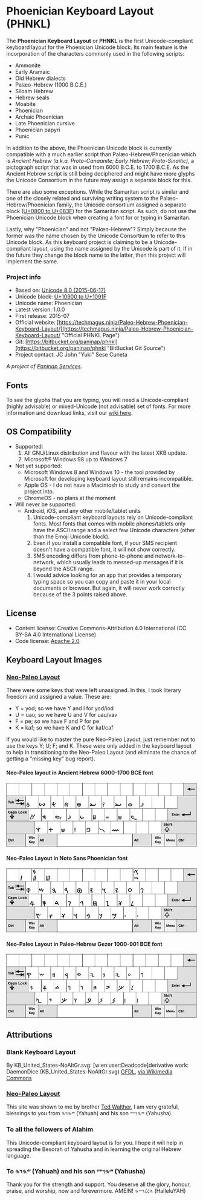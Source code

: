 # Phoenician Keyboard Layout (PHNKL)
The **Phoenician Keyboard Layout** or **PHNKL** is the first Unicode-compliant keyboard layout for the Phoenician Unicode block. Its main feature is the incorporation of the characters commonly used in the following scripts:

  * Ammonite
  * Early Aramaic
  * Old Hebrew dialects
  * Palæo-Hebrew (1000 B.C.E.)
  * Siloam Hebrew
  * Hebrew seals
  * Moabite
  * Phoenician
  * Archaic Phoenician
  * Late Phoenician cursive
  * Phoenician papyri
  * Punic

In addition to the above, the Phoenician Unicode block is currently compatible with a much earlier script than Palæo-Hebrew/Phoenician which is _Ancient Hebrew (a.k.a. Proto-Canaanite; Early Hebrew; Proto-Sinaitic)_, a pictograph script that was in used from 6000 B.C.E. to 1700 B.C.E. As the Ancient Hebrew script is still being deciphered and might have more glyphs the Unicode Consortium in the future may assign a separate block for this.

There are also some exceptions. While the Samaritan script is similar and one of the closely related and surviving writing system to the Palæo-Hebrew/Phoenician family, the Unicode consortium assigned a separate block ([U+0800 to U+083F]) for the Samaritan script. As such, do not use the Phoenician Unicode block when creating a font for or typing in Samaritan.

Lastly, why "Phoenician" and not "Palœo-Hebrew"? Simply because the former was the name chosen by the Unicode Consortium to refer to this Unicode block. As this keyboard project is claiming to be a Unicode-compliant layout, using the name assigned by the Unicode is part of it. If in the future they change the block name to the latter, then this project will implement the same.

### Project info
  * Based on: [Unicode 8.0 (2015-06-17)]
  * Unicode block: [U+10900 to U+1091F]
  * Unicode name: Phoenician
  * Latest version: 1.0.0
  * First release: 2015-07
  * Official website: [https://techmagus.ninja/Paleo-Hebrew-Phoenician-Keyboard-Layout/](https://techmagus.ninja/Paleo-Hebrew-Phoenician-Keyboard-Layout/ "Official PHNKL Page")
  * Git: [https://bitbucket.org/paninap/phnkl](https://bitbucket.org/paninap/phnkl "BitBucket Git Source")
  * Project contact: JC John "Yuki" Sese Cuneta

_A project of [Paninap Services]._

## Fonts
To see the glyphs that you are typing, you will need a Unicode-compliant (highly advisable) or mixed-Unicode (not advisable) set of fonts. For more information and download links, visit our [wiki here](https://bitbucket.org/paninap/phnkl/wiki/Fonts "Wiki:Fonts").

## OS Compatibility
  * Supported:
    1. All GNU/Linux distribution and flavour with the latest XKB update.
    1. Microsoft® Windows 98 up to Windows 7
  * Not yet supported:
    * Microsoft Windows 8 and Windows 10 - the tool provided by Microsoft for developing keyboard layout still remains incompatible.
    * Apple OS - I do not have a Macintosh to study and convert the project into.
    * ChromeOS - no plans at the moment
  * Will never be supported:
    * Android, iOS, and any other mobile/tablet units
        1. Unicode-compliant keyboard layouts rely on Unicode-compliant fonts. Most fonts that comes with mobile phones/tablets only have the ASCII range and a select few Unicode characters (other than the Emoji Unicode block).
        1. Even if you install a compatible font, if your SMS recipient doesn't have a compatible font, it will not show correctly.
        1. SMS encoding differs from phone-to-phone and network-to-network, which usually leads to messed-up messages if it is beyond the ASCII range.
        1. I would advice looking for an app that provides a temporary typing space so you can copy and paste it in your local documents or browser. But again, it will never work correctly because of the 3 points raised above.


## License
  * Content license: Creative Commons-Attribution 4.0 International (CC BY-SA 4.0 International License)
  * Code license: [Apache 2.0](/LICENSE.txt?raw=true "LICENSE")

## Keyboard Layout Images
### [Neo-Paleo Layout]
There were some keys that were left unassigned. In this, I took literary freedom and assigned a value. These are:

  * Y = yod; so we have Y and I for yod/iod
  * U = uau; so we have U and V for uau/vav
  * F = pe; so we have F and P for pe
  * K = kaf; so we have K and C for kaf/caf

If you would like to master the pure Neo-Paleo Layout, just remember not to use the keys Y; U; F; and K. These were only added in the keyboard layout to help in transitioning to the Neo-Paleo Layout (and eliminate the chance of getting a "missing key" bug report).

#### Neo-Paleo layout in Ancient Hebrew 6000-1700 BCE font
![Neo-Paleo Layout in Ancient Hebrew 6000-1700 BCE font](/images/PHN-Neo_in_Ancient_Hebrew_6000-1700BCE_font.png?raw=true "Neo-Paleo Layout in Ancient Hebrew 6000-1700 BCE font")

#### Neo-Paleo Layout in Noto Sans Phoenician font
![Neo-Paleo Layout in Noto Sans Phoenician font](/images/PHN-Neo_in_Noto_Sans_Phoenician_font.png?raw=true "Neo-Paleo Layout in Noto Sans Phoenician font")

#### Neo-Paleo Layout in Paleo-Hebrew Gezer 1000-901 BCE font
![Neo-Paleo Layout in Paleo-Hebrew Gezer 1000-901 BCE font](/images/PHN-Neo_in_Paleo-Hebrew_Gezer_1000-901BCE_font.png?raw=true "Neo-Paleo Layout in Paleo-Hebrew Gezer 1000-901 BCE font")

## Attributions
### Blank Keyboard Layout
By KB_United_States-NoAltGr.svg: [w:en:user:Deadcode]derivative work: DaemonDice (KB_United_States-NoAltGr.svg) [GFDL](http://www.gnu.org/copyleft/fdl.html), [via Wikimedia Commons](https://commons.wikimedia.org/wiki/File%3ABlank_BRSB_Keyboard_Layout.svg)

### [Neo-Paleo Layout]
This site was shown to me by brother [Ted Walther](https://www.facebook.com/tederific "Ted Walther"), I am very grateful, blessings to you from 𐤉𐤄𐤅𐤄 (Yahuah) and his son 𐤉𐤄𐤅𐤔𐤏 (Yahusha).

### To all the followers of Alahim
This Unicode-compliant keyboard layout is for you. I hope it will help in spreading the Besorah of Yahusha and in learning the original Hebrew language.

### To 𐤉𐤄𐤅𐤄 (Yahuah) and his son 𐤉𐤄𐤅𐤔𐤏 (Yahusha)
Thank you for the strength and support. You deserve all the glory, honour, praise, and worship, now and forevermore. AMEIN! 𐤄𐤋𐤋𐤅𐤉𐤄 (HalleluYAH)

[U+0800 to U+083F]: http://www.unicode.org/charts/PDF/U0800.pdf "Official Unicode Consortium code chart for Samaritan (PDF)"
[Unicode 8.0 (2015-06-17)]: http://blog.unicode.org/2015/06/announcing-unicode-standard-version-80.html "Announcing The Unicode® Standard, Version 8.0"
[U+10900 to U+1091F]: http://www.unicode.org/charts/PDF/U10900.pdf "Official Unicode Consortium code chart for Phoenician (PDF)"
[Paninap Services]: https://bitbucket.org/paninap "Paninap Services Git"
[Neo-Paleo Layout]: http://loveandtruth.net/neopaleo.html "Neo-Paleo Transliteration Scheme for a Neo-Paleo Hebrew Encoding Standard"
